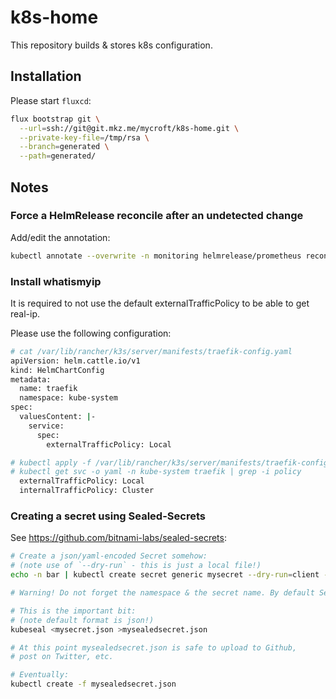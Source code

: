 # k8s-home

This repository builds & stores k8s configuration.

## Installation

Please start `fluxcd`:

```sh
flux bootstrap git \
  --url=ssh://git@git.mkz.me/mycroft/k8s-home.git \
  --private-key-file=/tmp/rsa \
  --branch=generated \
  --path=generated/
```

## Notes

### Force a HelmRelease reconcile after an undetected change

Add/edit the annotation:

```sh
kubectl annotate --overwrite -n monitoring helmrelease/prometheus reconcile.fluxcd.io/requestedAt="$(date +%s)"
```

### Install whatismyip

It is required to not use the default externalTrafficPolicy to be able to get real-ip.

Please use the following configuration:

```sh
# cat /var/lib/rancher/k3s/server/manifests/traefik-config.yaml
apiVersion: helm.cattle.io/v1
kind: HelmChartConfig
metadata:
  name: traefik
  namespace: kube-system
spec:
  valuesContent: |-
    service:
      spec:
        externalTrafficPolicy: Local

# kubectl apply -f /var/lib/rancher/k3s/server/manifests/traefik-config.yaml
# kubectl get svc -o yaml -n kube-system traefik | grep -i policy
  externalTrafficPolicy: Local
  internalTrafficPolicy: Cluster
```

### Creating a secret using Sealed-Secrets

See https://github.com/bitnami-labs/sealed-secrets:

```sh
# Create a json/yaml-encoded Secret somehow:
# (note use of `--dry-run` - this is just a local file!)
echo -n bar | kubectl create secret generic mysecret --dry-run=client --from-file=foo=/dev/stdin -o json >mysecret.json

# Warning! Do not forget the namespace & the secret name. By default SealedSecret is very strict about those.

# This is the important bit:
# (note default format is json!)
kubeseal <mysecret.json >mysealedsecret.json

# At this point mysealedsecret.json is safe to upload to Github,
# post on Twitter, etc.

# Eventually:
kubectl create -f mysealedsecret.json
```